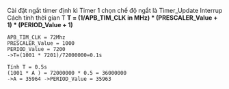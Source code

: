 Cài đặt ngắt timer định kì
Timer 1 chọn chế độ ngắt là Timer_Update Interrup
Cách tính thời gian T **T = (1/APB_TIM_CLK in MHz) * (PRESCALER_Value + 1) * (PERIOD_Value + 1)**
```
APB_TIM_CLK = 72Mhz
PRESCALER_Value = 1000
PERIOD_Value = 7200
->T=(1001 * 7201)/72000000=0.1s
```
```
Tính T = 0.5s
(1001 * A ) = 72000000 * 0.5 = 36000000
->A = 35964 ->PERIOD_Value = 35963
```
